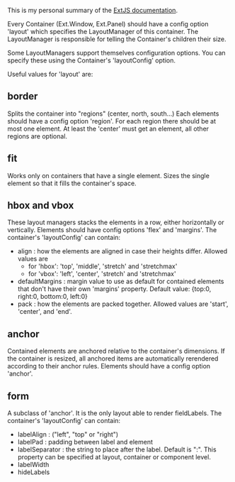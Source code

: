 This is my personal summary of the [ExtJS documentation](http://www.extjs.com/deploy/dev/docs/).

Every Container (Ext.Window, Ext.Panel) should have a config option 'layout' which specifies the LayoutManager of this container. The LayoutManager is responsible for telling the Container's children their size.

Some LayoutManagers support themselves configuration options. You can specify these using the Container's 'layoutConfig' option.

Useful values for 'layout' are:

## border ##

Splits the container into "regions" (center, north, south...)
Each elements should have a config option 'region'.
For each region there should be at most one element.
At least the 'center' must get an element, all other regions are optional.

## fit ##
Works only on containers that have a single element. Sizes the single element so that it fills the container's space.

## hbox and vbox ##

These layout managers stacks the elements in a row, either horizontally or vertically. Elements should have config options 'flex' and 'margins'. The container's 'layoutConfig' can contain:
  * align : how the elements are aligned in case their heights differ. Allowed values are
    * for 'hbox': 'top', 'middle', 'stretch' and 'stretchmax'
    * for 'vbox': 'left', 'center', 'stretch' and 'stretchmax'
  * defaultMargins : margin value to use as default for contained elements that don't have their own 'margins' property. Default value: {top:0, right:0, bottom:0, left:0}
  * pack : how the elements are packed together. Allowed values are 'start', 'center', and 'end'.

## anchor ##

Contained elements are anchored relative to the container's dimensions. If the container is resized, all anchored items are automatically rerendered according to their anchor rules.
Elements should have a config option 'anchor'.

## form ##

A subclass of 'anchor'. It is the only layout able to render fieldLabels. The container's 'layoutConfig' can contain:
  * labelAlign : ("left", "top" or "right")
  * labelPad : padding between label and element
  * labelSeparator : the string to place after the label. Default is ":". This property can be specified at layout, container or component level.
  * labelWidth
  * hideLabels